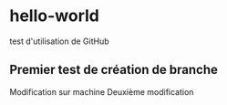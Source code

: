 # hello-world
test d'utilisation de GitHub

## Premier test de création de branche
Modification sur machine
Deuxième modification
